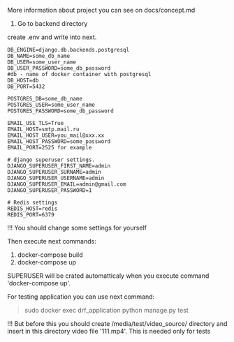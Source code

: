More information about project you can see on docs/concept.md


1. Go to backend directory

create .env and write into next.
```
DB_ENGINE=django.db.backends.postgresql
DB_NAME=some_db_name
DB_USER=some_user_name
DB_USER_PASSWORD=some_db_password
#db - name of docker container with postgresql
DB_HOST=db
DB_PORT=5432

POSTGRES_DB=some_db_name
POSTGRES_USER=some_user_name
POSTGRES_PASSWORD=some_db_password

EMAIL_USE_TLS=True
EMAIL_HOST=smtp.mail.ru
EMAIL_HOST_USER=you_mail@xxx.xx
EMAIL_HOST_PASSWORD=some_password
EMAIL_PORT=2525 for example

# django superuser settings.
DJANGO_SUPERUSER_FIRST_NAME=admin
DJANGO_SUPERUSER_SURNAME=admin
DJANGO_SUPERUSER_USERNAME=admin
DJANGO_SUPERUSER_EMAIL=admin@gmail.com
DJANGO_SUPERUSER_PASSWORD=1

# Redis settings
REDIS_HOST=redis
REDIS_PORT=6379 
```

!!! You should change some settings for yourself

Then execute next commands:
1. docker-compose build
2. docker-compose up

SUPERUSER will be crated automatticaly when you execute command 'docker-compose up'.

For testing application you can use next command:
> sudo docker exec drf_application python manage.py test
 
!!! But before this you should create /media/test/video_source/ directory and
insert in this directory video file '111.mp4'. This is needed only for tests

